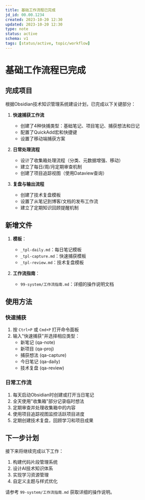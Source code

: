 ```yaml
---
title: 基础工作流程已完成
jd_id: 00.00.1234
created: 2023-10-20 12:30
updated: 2023-10-20 12:30
type: note
status: active
schema: v1
tags: [status/active, topic/workflow]
---
```


# 基础工作流程已完成

## 完成项目

根据Obsidian技术知识管理系统建设计划，已完成以下关键部分：

1. **快速捕获工作流**
   - 创建了4种快捕类型：基础笔记、项目笔记、捕获想法和日记
   - 配置了QuickAdd宏和快捷键
   - 设置了移动端捕获方案

2. **日常处理流程**
   - 设计了收集箱处理流程（分类、元数据增强、移动）
   - 建立了每日/周/月定期审查机制
   - 创建了项目追踪视图（使用Dataview查询）

3. **复盘与输出流程**
   - 创建了技术复盘模板
   - 设置了从笔记到博客/文档的发布工作流
   - 建立了定期知识回顾提醒机制

## 新增文件

1. **模板**：
   - `_tpl-daily.md`：每日笔记模板
   - `_tpl-capture.md`：快速捕获模板
   - `_tpl-review.md`：技术复盘模板

2. **工作流指南**：
   - `99-system/工作流指南.md`：详细的操作说明文档

## 使用方法

### 快速捕获

1. 按 `Ctrl+P` 或 `Cmd+P` 打开命令面板
2. 输入"快速捕获"并选择相应类型：
   - 新笔记 (qa-note)
   - 新项目 (qa-proj)
   - 捕获想法 (qa-capture)
   - 今日笔记 (qa-daily)
   - 技术复盘 (qa-review)

### 日常工作流

1. 每天启动Obsidian时创建或打开当日笔记
2. 全天使用"收集箱"部分记录临时想法
3. 定期审查并处理收集箱中的内容
4. 使用项目追踪视图监控活跃项目进度
5. 定期创建技术复盘，回顾学习和项目成果

## 下一步计划

接下来将继续完成以下工作：

1. 构建代码片段管理系统
2. 设计AI技术知识体系
3. 实现学习资源管理
4. 自定义主题与样式优化

请参考 `99-system/工作流指南.md` 获取详细的操作说明。 